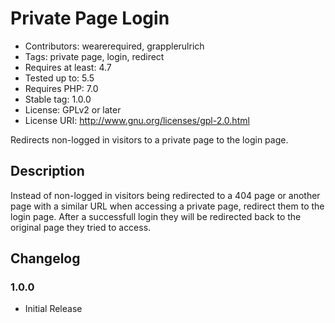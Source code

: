 # Private Page Login #

* Contributors: wearerequired, grapplerulrich
* Tags: private page, login, redirect
* Requires at least: 4.7
* Tested up to: 5.5
* Requires PHP: 7.0
* Stable tag: 1.0.0
* License: GPLv2 or later
* License URI: http://www.gnu.org/licenses/gpl-2.0.html

Redirects non-logged in visitors to a private page to the login page.

## Description ##

Instead of non-logged in visitors being redirected to a 404 page or another page with a similar URL when accessing a private page, redirect them to the login page. After a successfull login they will be redirected back to the original page they tried to access.

## Changelog ##

### 1.0.0 ###
* Initial Release
